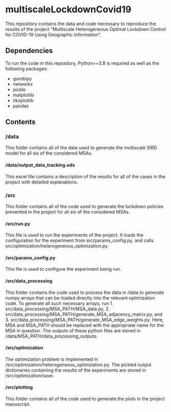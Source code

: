# multiscaleLockdownCovid19

This repository contains the data and code necessary to reproduce the results of the project "Multiscale Heterogeneous Optimal Lockdown Control for COVID-19 Using Geographic Information".

## Dependencies
To run the code in this repository, Python>=3.8 is required as well as the following packages:
- gurobipy
- networkx
- pickle
- matplotlib
- tikzplotlib
- pandas

## Contents

### /data
This folder contains all of the data used to generate the multiscale SIRD model for all six of the considered MSAs.

#### /data/output_data_tracking.ods
This excel file contains a description of the results for all of the cases in the project with detailed explanations.

### /src
This folder contains all of the code used to generate the lockdown policies presented in the project for all six of the considered MSAs. 

#### /src/run.py
This file is used to run the experiments of the project. It loads the configuration for the experiment from src/params_config.py, and calls src/optimization/heterogeneous_optimization.py.

#### /src/params_config.py
This file is used to configure the experiment being run.

#### /src/data_processing
This folder contains the code used to process the data in /data to generate numpy arrays that can be loaded directly into the relevant optimization code. To generate all such necessary arrays, run 1. src/data_processing/MSA_PATH/MSA_data.py, 2. src/data_processing/MSA_PATH/generate_MSA_adjacency_matrix.py, and 3. src/data_processing/MSA_PATH/generate_MSA_edge_weights.py. Here, MSA and MSA_PATH should be replaced with the appropriate name for the MSA in question. The outputs of these python files are stored in /data/MSA_PATH/data_processing_outputs.
 
#### /src/optimization
The optimization problem is implemented in /src/optimization/heterogeneous_optimization.py. The pickled output dictionaries containing the results of the experiments are stored in /src/optimization/save.

#### /src/plotting
This folder contains all of the code used to generate the plots in the project manuscript. 
